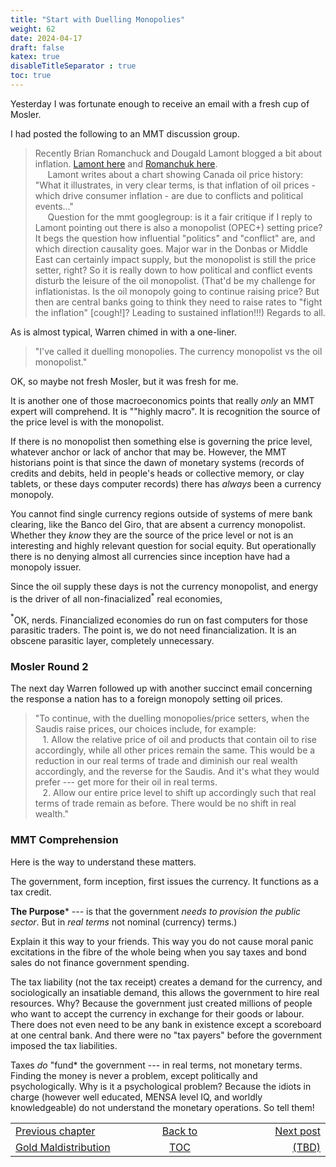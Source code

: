 ```yaml
---
title: "Start with Duelling Monopolies"
weight: 62
date: 2024-04-17
draft: false
katex: true
disableTitleSeparator : true
toc: true
---
```


Yesterday I was fortunate enough to receive an email with a fresh cup of Mosler.

I had posted the following to an MMT discussion group.
> Recently Brian Romanchuck and Dougald Lamont blogged a bit about inflation.
[Lamont here](https://dougaldlamont.substack.com/p/this-one-chart-destroys-conservative) 
and [Romanchuk here](https://bondeconomics.substack.com/p/comments-on-asset-prices-and-inflation).  
&nbsp;&nbsp;&nbsp;&nbsp;&nbsp;Lamont writes about a chart showing Canada oil 
price history: "What it illustrates, in very clear terms, is that inflation of 
oil prices - which drive consumer inflation - are due to conflicts and political events..."  
&nbsp;&nbsp;&nbsp;&nbsp;&nbsp;Question for the mmt googlegroup: is it a fair 
critique if I reply to Lamont pointing out there is also a monopolist (OPEC+) 
setting price? It begs the question how influential "politics" and "conflict" 
are, and which direction causality goes. Major war in the Donbas or 
Middle East can certainly impact supply, but the monopolist is still the price 
setter, right? So it is really down to how political and conflict events 
disturb the leisure of the oil monopolist. (That'd be my challenge for 
inflationistas. Is the oil monopoly going to continue raising price? But 
then are central banks going to think they need to raise rates to "fight the 
inflation" \[cough!\]? Leading to sustained inflation!!!)
Regards to all.

As is almost typical, Warren chimed in with a one-liner.
> "I've called it duelling monopolies. The currency monopolist vs the oil 
monopolist."

OK, so maybe not fresh Mosler, but it was fresh for me.

It is another one of those macroeconomics points that really *only* an MMT 
expert will comprehend. It is ""highly macro". It is recognition the source of the price level is with the monopolist.

If there is no monopolist then something else is governing the price level, 
whatever anchor or lack of anchor that may be. However, the MMT historians 
point is that since the dawn of monetary systems (records of credits and 
debits, held in people's heads or collective memory, or clay tablets, or these 
days computer records) there has *always* been a currency monopoly.

You cannot find single currency regions outside of systems of mere bank 
clearing, like the Banco del Giro, that are absent a currency monopolist. 
Whether they *know* they are the source of the price level or not is an 
interesting and highly relevant question for social equity. But operationally 
there is no denying almost all currencies since inception have had a monopoly 
issuer.

Since the oil supply these days is not the currency monopolist, and energy is 
the driver of all non-finacialized${}^\ast$ real economies, 


${}^\ast$OK, nerds. Financialized economies do run on fast computers for 
those parasitic traders. The point is, we do not need financialization. It is 
an obscene parasitic layer, completely unnecessary.


### Mosler Round 2

The next day Warren followed up with another succinct email concerning the 
response a nation has to a foreign monopoly setting oil prices.
> "To continue, with the duelling monopolies/price setters, when the Saudis 
raise prices, our choices include, for example:  
&nbsp;&nbsp;&nbsp;1. Allow the relative price of oil and products that contain 
oil to rise accordingly, while all other prices remain the same. This would be 
a reduction in our real terms of trade and diminish our real wealth 
accordingly, and the reverse for the Saudis. And it's what they would 
prefer --- get more for their oil in real terms.  
&nbsp;&nbsp;&nbsp;2. Allow our entire price level to shift up accordingly such 
that real terms of trade remain as before. There would be no shift in real 
wealth."

### MMT Comprehension

Here is the way to understand these matters.

The government, form inception, first issues the currency. It functions as a 
tax credit.

**The Purpose*** --- is that the government *needs to provision the public sector*.
But in *real terms* not nominal (currency) terms.)

Explain it this way to your friends. This way you do not cause moral panic 
excitations in the fibre of the whole being when you say taxes and bond sales 
do not finance government spending.

The tax liability (not the tax receipt) creates a demand for the currency, 
and sociologically an insatiable demand, this allows the government to hire 
real resources. Why? Because the government just created millions of people 
who want to accept the currency in exchange for their goods or labour. There 
does not even need to be any bank in existence except a scoreboard at one 
central bank. And there were no "tax payers" before the government imposed 
the tax liabilities.

Taxes *do* "fund* the government --- in real terms, not monetary terms. 
Finding the money is never a problem, except politically and psychologically. 
Why is it a psychological problem? Because the idiots in charge (however well 
educated, MENSA level IQ, and worldly knowledgeable) do not understand the 
monetary operations. So tell them!



<table style="border-collapse: collapse; border=0;">
    <colgroup>
       <col span="1" style="width: 25%;">
       <col span="1" style="width: 25%;">
       <col span="1" style="width: 20%;">
    </colgroup>
<tr style="border: 1px solid color:#0f0f0f;">
<td style="border: 1px solid color:#0f0f0f;">
<a href="../60_wealth_maldistribution">Previous chapter</a></td>
<td style="border: 1px solid color:#0f0f0f; text-align:center;">
<a href="../">Back to</a></td>
<td style="border: 1px solid color:#0f0f0f; text-align:right;">
<a href="./">Next post</a></td>
</tr>
<tr style="border: 1px solid color:#0f0f0f;">
<td style="border: 1px solid color:#0f0f0f;">
<a href="../60_wealth_maldistribution">Gold Maldistribution</a></td>
<td style="border: 1px solid color:#0f0f0f; text-align:center;">
<a href="../">TOC</a></td>
<td style="border: 1px solid color:#0f0f0f; text-align:right;">
<a href="./">(TBD)</a></td>
</tr>
</table>
